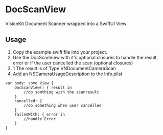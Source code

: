 # DocScanView
VisionKit Document Scanner wrapped into a SwiftUI View

## Usage
1. Copy the example swift file into your project.
2. Use the DocScanView with it's optional closures to handle the result, error or if the user cancelled the scan (optional closures)
  2. 1 The result is of Type VNDocumentCameraScan
3. Add an NSCameraUsageDescription to the Info.plist


```
var body: some View {
    DocScanView() { result in
        //do somthing with the scanresult
    }
    cancelled: {
        //do something when user cancelled
    }
    failedWith: { error in
        //handle Error
    }
}
```
